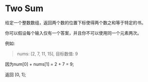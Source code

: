 # Two Sum

给定一个整数数组，返回两个数的位置下标使得两个数之和等于特定的书。

你可以假设每个输入仅有一个答案，并且你不可以使用同一个元素两次。

例如:

> nums: [2, 7, 11, 15], 目标数值: 9


因为num[0] + nums[1] = 2 + 7 = 9;

返回 [0, 1];


